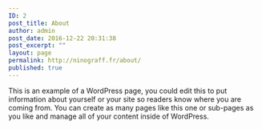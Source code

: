 ```yaml
---
ID: 2
post_title: About
author: admin
post_date: 2016-12-22 20:31:38
post_excerpt: ""
layout: page
permalink: http://ninograff.fr/about/
published: true
---
```

This is an example of a WordPress page, you could edit this to put information about yourself or your site so readers know where you are coming from. You can create as many pages like this one or sub-pages as you like and manage all of your content inside of WordPress.